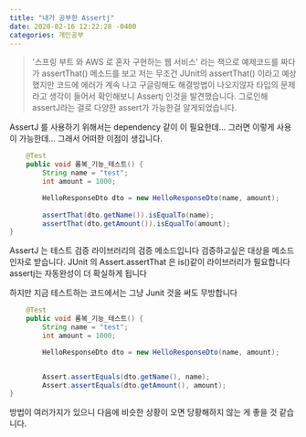 ```yaml
---
title: "내가 공부한 Assertj"
date: 2020-02-16 12:22:28 -0400
categories: 개인공부
---
```

>'스프링 부트 와 AWS 로 혼자 구현하는 웹 서비스' 라는 책으로 예제코드를 짜다가 assertThat() 메소드를 보고 저는 무조건 JUnit의 assertThat() 이라고 예상했지만
코드에 에러가 계속 나고 구글링해도 해결방법이 나오지않자 타입의 문제라고 생각이 들어서 확인해보니 Assertj 인것을 발견했습니다. 그로인해 
assertJ라는 걸로 다양한 assert가 가능한걸 알게되었습니다.

AssertJ 를 사용하기 위해서는 dependency 같이 이 필요한데… 그러면 이렇게 사용이 가능한데… 그래서 어떠한 이점이 생깁니다.

```java
    @Test
    public void 롬복_기능_테스트() {
        String name = "test";
        int amount = 1000;

        HelloResponseDto dto = new HelloResponseDto(name, amount);
        
        assertThat(dto.getName()).isEqualTo(name);
        assertThat(dto.getAmount()).isEqualTo(amount);
}
```
AssertJ 는 테스트 검증 라이브러리의 검증 메소드입니다 검증하고싶은 대상을 메소드 인자로 받습니다.
JUnit 의 Assert.assertThat 은 is()같이 라이브러리가 필요합니다
assertj는 자동완성이 더 확실하게 됩니다

하지만 지금 테스트하는 코드에서는 그냥 Junit 것을 써도 무방합니다

```java
    @Test
    public void 롬복_기능_테스트() {
        String name = "test";
        int amount = 1000;

        HelloResponseDto dto = new HelloResponseDto(name, amount);


        Assert.assertEquals(dto.getName(), name);
        Assert.assertEquals(dto.getAmount(), amount);
}
```
방법이 여러가지가 있으니 다음에 비슷한 상황이 오면 당황해하지 않는 게 좋을 것 같습니다.